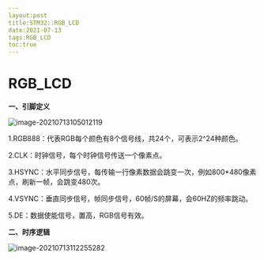 ```yaml
---
layout:post
title:STM32::RGB_LCD
date:2021-07-13
tags:RGB_LCD
toc:true
---
```


# RGB_LCD

**一、引脚定义**

![image-20210713105012119](C:\Users\wangrui\AppData\Roaming\Typora\typora-user-images\image-20210713105012119.png)

1.RGB888：代表RGB每个颜色有8个信号线，共24个，可表示2^24种颜色。

2.CLK：时钟信号，每个时钟信号传送一个像素点。

3.HSYNC：水平同步信号，每传输一行像素数据会跳变一次，例如800*480像素点，刷新一帧，会跳变480次。

4.VSYNC：垂直同步信号，帧同步信号，60帧/S的屏幕，会60HZ的频率跳动。

5.DE：数据使能信号，置高，RGB信号有效。

**二、时序逻辑**

![image-20210713112255282](C:\Users\wangrui\AppData\Roaming\Typora\typora-user-images\image-20210713112255282.png)

